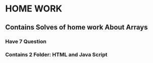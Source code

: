 # HOME WORK

## Contains Solves of home work About Arrays

### Have 7 Question

### Contains 2 Folder: HTML and Java Script
